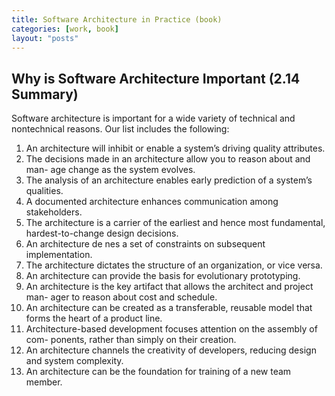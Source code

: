 ```yaml
---
title: Software Architecture in Practice (book)
categories: [work, book]
layout: "posts"
---
```



## Why is Software Architecture Important (2.14 Summary)
Software architecture is important for a wide variety of technical and nontechnical reasons. Our list includes the following:

1. An architecture will inhibit or enable a system’s driving quality attributes.
2. The decisions made in an architecture allow you to reason about and man-
age change as the system evolves.
3. The analysis of an architecture enables early prediction of a system’s
qualities.
4. A documented architecture enhances communication among stakeholders.
5. The architecture is a carrier of the earliest and hence most fundamental,
hardest-to-change design decisions.
6. An architecture de nes a set of constraints on subsequent implementation.
7. The architecture dictates the structure of an organization, or vice versa.
8. An architecture can provide the basis for evolutionary prototyping.
9. An architecture is the key artifact that allows the architect and project man-
ager to reason about cost and schedule.
10. An architecture can be created as a transferable, reusable model that forms
the heart of a product line.
11. Architecture-based development focuses attention on the assembly of com-
ponents, rather than simply on their creation.
12. An architecture channels the creativity of developers, reducing design and
system complexity.
13. An architecture can be the foundation for training of a new team member.

